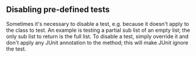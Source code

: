 <head>
  <title>Disabling pre-defined tests</title>
</head>

## Disabling pre-defined tests

Sometimes it's necessary to disable a test, e.g. because it doesn't apply to the class to test. An example is testing a partial sub list of an empty list; the only sub list to return is the full list. To disable a test, simply override it and don't apply any JUnit annotation to the method; this will make JUnit ignore the test.
